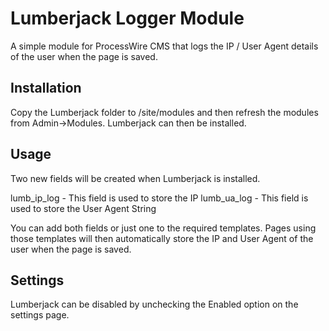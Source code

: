 Lumberjack Logger Module
========================

A simple module for ProcessWire CMS that logs the IP / User Agent details of the user when the page is saved.

## Installation

Copy the Lumberjack folder to /site/modules and then refresh the modules from Admin->Modules. Lumberjack can then be installed.

## Usage

Two new fields will be created when Lumberjack is installed.

lumb_ip_log - This field is used to store the IP
lumb_ua_log - This field is used to store the User Agent String

You can add both fields or just one to the required templates. Pages using those templates will then automatically store the IP and User Agent of the user when the page is saved.

## Settings

Lumberjack can be disabled by unchecking the Enabled option on the settings page.